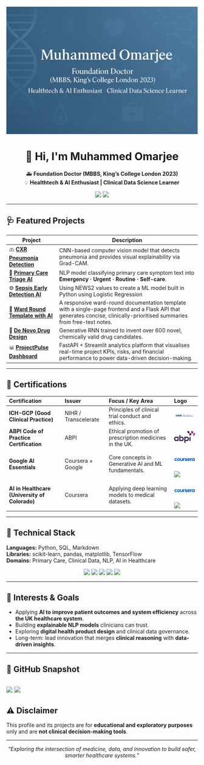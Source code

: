 <!-- PROFILE HEADER -->
<p align="center">
  <img src="images/banner.PNG" width="900" alt="HealthTech Banner"/>
</p>

<h1 align="center">👋 Hi, I'm <b>Muhammed Omarjee</b></h1>

<p align="center">
  🚑 <b>Foundation Doctor (MBBS, King’s College London 2023)</b><br>
  💡 <b>Healthtech & AI Enthusiast | Clinical Data Science Learner</b>
</p>

<p align="center">
  <a href="mailto:omarjee811@gmail.com"><img src="https://img.shields.io/badge/Email-omarjee811%40gmail.com-blue?logo=gmail&logoColor=white"></a>
  <a href="https://github.com/M-Omarjee"><img src="https://img.shields.io/badge/GitHub-M--Omarjee-black?logo=github"></a>
</p>

---

## 🩺 Featured Projects

| Project | Description |
|----------|--------------|
| 🫁 [**CXR Pneumonia Detection**](https://github.com/M-Omarjee/chest-xray-pneumonia-ai) | CNN-based computer vision model that detects pneumonia and provides visual explainability via Grad-CAM. |
| 💬 [**Primary Care Triage AI**](https://github.com/M-Omarjee/triage-primary-care) | NLP model classifying primary care symptom text into **Emergency · Urgent · Routine · Self-care**. |
| ⚙️ [**Sepsis Early Detection AI**](https://github.com/M-Omarjee/sepsis-ai) | Using NEWS2 values to create a ML model built in Python using Logistic Regression |
| 📝 [**Ward Round Template with AI**](https://github.com/M-Omarjee/ward-round-template) | A responsive ward-round documentation template with a single-page frontend and a Flask API that generates concise, clinically-prioritised summaries from free-text notes. |
| 💊 [**De Novo Drug Design**](https://www.github.com/M-Omarjee/de-novo-drug-design) | Generative RNN trained to invent over 600 novel, chemically valid drug candidates. |
| 📊 [**ProjectPulse Dashboard**](https://www.github.com/M-Omarjee/projectpulse-dashboard) | FastAPI + Streamlit analytics platform that visualises real-time project KPIs, risks, and financial performance to power data-driven decision-making. |

---

## 🧾 Certifications

| Certification | Issuer | Focus / Key Area | Logo |
| :--- | :--- | :--- | :--- |
| **ICH-GCP (Good Clinical Practice)** | NIHR / Transcelerate | Principles of clinical trial conduct and ethics. | <div align="center"><img src="images/nihr.png" width="120"/></div> |
| **ABPI Code of Practice Certification** | ABPI | Ethical promotion of prescription medicines in the UK. | <div align="center"><img src="images/abpi.png" width="90"/></div> |
| **Google AI Essentials** | Coursera × Google | Core concepts in Generative AI and ML fundamentals. | <img src="images/coursera.webp" width="80"/> <img src="https://upload.wikimedia.org/wikipedia/commons/2/2f/Google_2015_logo.svg" width="70"/> |
| **AI in Healthcare (University of Colorado)** | Coursera | Applying deep learning models to medical datasets. | <img src="images/coursera.webp" width="80"/> <img src="https://upload.wikimedia.org/wikipedia/commons/thumb/0/02/Seal_of_the_University_of_Colorado.svg/1200px-Seal_of_the_University_of_Colorado.svg.png" width="60"/> |

---
## 🧰 Technical Stack

**Languages:** Python, SQL, Markdown  
**Libraries:** scikit-learn, pandas, matplotlib, TensorFlow  
**Domains:** Primary Care, Clinical Data, NLP, AI in Healthcare  

<p align="center">
  <img src="https://img.shields.io/badge/Python-3.10-blue?logo=python&logoColor=white">
  <img src="https://img.shields.io/badge/scikit--learn-Machine%20Learning-orange?logo=scikit-learn">
  <img src="https://img.shields.io/badge/pandas-Data%20Analysis-green?logo=pandas">
  <img src="https://img.shields.io/badge/TensorFlow-Deep%20Learning-ff6f00?logo=tensorflow&logoColor=white">
  <img src="https://img.shields.io/badge/Healthcare-AI-lightgrey?logo=healthcare">
</p>

---

## 🧠 Interests & Goals

- Applying **AI to improve patient outcomes and system efficiency** across **the UK healthcare system**.  
- Building **explainable NLP models** clinicians can trust.  
- Exploring **digital health product design** and clinical data governance.  
- Long-term: lead innovation that merges **clinical reasoning** with **data-driven insights**.

---
## 🧩 GitHub Snapshot

![](https://github-profile-summary-cards.vercel.app/api/cards/stats?username=M-Omarjee&theme=github_dark)
![](https://github-profile-summary-cards.vercel.app/api/cards/repos-per-language?username=M-Omarjee&theme=github_dark)
---

## ⚠️ Disclaimer

This profile and its projects are for **educational and exploratory purposes** only and are **not clinical decision-making tools**.

---

<p align="center"><i>“Exploring the intersection of medicine, data, and innovation to build safer, smarter healthcare systems.”</i></p>
